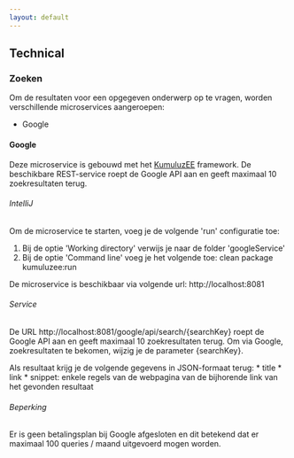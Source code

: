 ```yaml
---
layout: default
---
```


## Technical

### Zoeken
Om de resultaten voor een opgegeven onderwerp op te vragen, worden verschillende microservices aangeroepen:
* Google

#### Google
Deze microservice is gebouwd met het [KumuluzEE](https://ee.kumuluz.com/) framework. De beschikbare REST-service roept de Google API aan en geeft maximaal 10 zoekresultaten terug.

###### IntelliJ
Om de microservice te starten, voeg je de volgende 'run' configuratie toe:
1. Bij de optie 'Working directory' verwijs je naar de folder 'googleService'
2. Bij de optie 'Command line' voeg je het volgende toe: clean package kumuluzee:run

De microservice is beschikbaar via volgende url: http://localhost:8081

###### Service
De URL http://localhost:8081/google/api/search/{searchKey} roept de Google API aan en geeft maximaal 10 zoekresultaten terug.
Om via Google, zoekresultaten te bekomen, wijzig je de parameter {searchKey}.
<p>
Als resultaat krijg je de volgende gegevens in JSON-formaat terug:
* title
* link
* snippet: enkele regels van de webpagina van de bijhorende link van het gevonden resultaat

###### Beperking
Er is geen betalingsplan bij Google afgesloten en dit betekend dat er maximaal 100 queries / maand uitgevoerd mogen worden.
